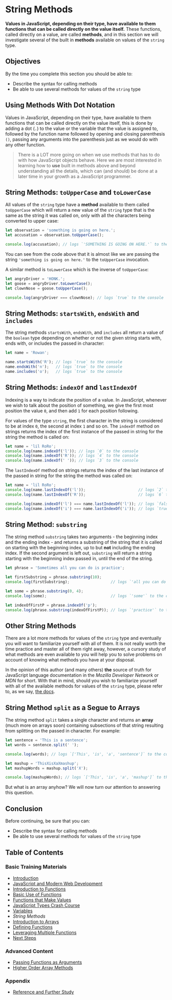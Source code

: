 # String Methods

**Values in JavaScript, depending on their type, have available to them functions that can be called directly on the value itself.** These functions, called directly on a value, are called **methods**, and in this section we will investigate several of the built in **methods** available on values of the `string` type.

## Objectives

By the time you complete this section you should be able to:

- Describe the syntax for calling methods
- Be able to use several methods for values of the `string` type

## Using Methods With Dot Notation

Values in JavaScript, depending on their type, have available to them functions that can be called directly on the value itself, this is done by adding a dot (`.`) to the value or the variable that the value is assigned to, followed by the function name followed by opening and closing parenthesis `()`, passing any arguments into the parenthesis just as we would do with any other function.

> There is a LOT more going on when we use methods that has to do with how JavaScript objects behave. Here we are most interested in learning how to **use** built in methods above and beyond understanding all the details, which can (and should) be done at a later time in your growth as a JavaScript programmer.

## String Methods: `toUpperCase` and `toLowerCase`

All values of the `string` type have a **method** available to them called `toUpperCase` which will return a new value of the `string` type that is the same as the string it was called on, only with all the characters being converted to upper case:

```javascript
let observation = 'something is going on here.';
let accusation = observation.toUpperCase();

console.log(accusation); // logs `'SOMETHING IS GOING ON HERE.'` to the console
```

You can see from the code above that it is almost like we are passing the string `'something is going on here.'` to the `toUpperCase` invocation.

A similar method is `toLowerCase` which is the inverse of `toUpperCase`:

```javascript
let angryDriver = 'HONK.';
let goose = angryDriver.toLowerCase();
let clownNose = goose.toUpperCase();

console.log(angryDriver === clownNose); // logs `true` to the console
```

## String Methods: `startsWith`, `endsWith` and `includes`

The string methods `startsWith`, `endsWith`, and `includes` all return a value of the `boolean` type depending on whether or not the given string starts with, ends with, or includes the passed in character:

```javascript
let name = 'Rowan';

name.startsWith('R'); // logs `true` to the console
name.endsWith('n');   // logs `true` to the console
name.includes('o');   // logs `true` to the console
```

## String Methods: `indexOf` and `lastIndexOf`

Indexing is a way to indicate the position of a value. In JavaScript, whenever we wish to talk about the position of something, we give the first most position the value `0`, and then add `1` for each position following.

For values of the type `string`, the first character in the string is considered to be at index `0`, the second at index `1` and so on. The `indexOf` method on strings returns the index of the first instance of the passed in string for the string the method is called on:

```javascript
let name = 'lil RoRo';
console.log(name.indexOf('l')); // logs `0` to the console
console.log(name.indexOf('R')); // logs `4` to the console
console.log(name.indexOf(' ')); // logs `3` to the console
```

The `lastIndexOf` method on strings returns the index of the last instance of the passed in string for the string the method was called on:

```javascript
let name = 'lil RoRo';
console.log(name.lastIndexOf('l'));                       // logs `2` to the console
console.log(name.lastIndexOf('R'));                       // logs `6` to the console

console.log(name.indexOf('l') === name.lastIndexOf('l')); // logs `false` to the console
console.log(name.indexOf('i') === name.lastIndexOf('i')); // logs `true` to the console
```

## String Method: `substring`

The string method `substring` takes two arguments - the beginning index and the ending index - and returns a substring of the string that it is called on starting with the beginning index, up to but **not** including the ending index. If the second argument is left out, `substring` will return a string starting with the beginning index passed in, until the end of the string.

```javascript
let phrase = 'Sometimes all you can do is practice';

let firstSubstring = phrase.substring(10);
console.log(firstSubstring);                  // logs `'all you can do is practice'` to the console

let some = phrase.substring(0, 4);
console.log(some);                            // logs `'some'` to the console

let indexOfFirstP = phrase.indexOf('p');
console.log(phrase.substring(indexOfFirstP)); // logs `'practice'` to the console
```

## Other String Methods

There are a lot more methods for values of the `string` type and eventually you will want to familiarize yourself with all of them. It is not really worth the time practice and master all of them right away, however, a cursory study of what methods are even available to you will help you to solve problems on account of knowing what methods you have at your disposal.

In the opinion of this author (and many others) **the** source of truth for JavaScript language documentation in the *Mozilla Developer Network* or *MDN* for short. With that in mind, should you wish to familiarize yourself with all of the available methods for values of the `string` type, please refer to, as we say, [the docs](https://developer.mozilla.org/en-US/docs/Web/JavaScript/Reference/Global_Objects/String#Methods_2).

## String Method `split` as a Segue to Arrays

The string method `split` takes a single character and returns an **array** (much more on arrays soon) containing subsections of that string resulting from splitting on the passed in character. For example:

```javascript
let sentence = 'This is a sentence';
let words = sentence.split(' ');

console.log(words); // logs `['This', 'is', 'a', 'sentence']` to the console

let mashup = 'ThisXisXaXmashup';
let mashupWords = mashup.split('X');

console.log(mashupWords); // logs `['This', 'is', 'a', 'mashup']` to the console
```

But what is an array anyhow? We will now turn our attention to answering this question.

## Conclusion

Before continuing, be sure that you can:

- Describe the syntax for calling methods
- Be able to use several methods for values of the `string` type

## Table of Contents

### Basic Training Materials

- [Introduction](../README.md)
- [JavaScript and Modern Web Development](modern_web_development.md)
- [Introduction to Functions](intro_to_javascript_functions.md)
- [Basic Use of Functions](basic_use_of_functions.md)
- [Functions that Make Values](functions_that_make_values.md)
- [JavaScript Types Crash Course](type_crash_course.md)
- [Variables](variables.md)
- *String Methods*
- [Introduction to Arrays](intro_to_arrays.md)
- [Defining Functions](defining_functions.md)
- [Leveraging Multiple Functions](leveraging_multiple_functions.md)
- [Next Steps](next_steps.md)

### Advanced Content

- [Passing Functions as Arguments](passing_functions_as_arguments.md)
- [Higher Order Array Methods](higher_order_array_methods.md)

### Appendix

- [Reference and Further Study](reference.md)
